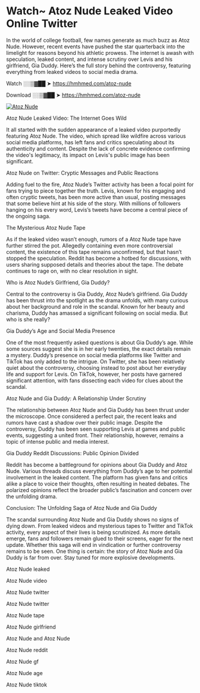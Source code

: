 # Watch~ Atoz Nude Leaked Video Online Twitter

In the world of college football, few names generate as much buzz as Atoz Nude. However, recent events have pushed the star quarterback into the limelight for reasons beyond his athletic prowess. The internet is awash with speculation, leaked content, and intense scrutiny over Levis and his girlfriend, Gia Duddy. Here’s the full story behind the controversy, featuring everything from leaked videos to social media drama.

Watch ░░▒▓██ ➤ https://hmhmed.com/atoz-nude

Download ░░▒▓██ ➤ https://hmhmed.com/atoz-nude

[![Atoz Nude](https://i.imgur.com/dJHk4Zq.gif)](https://hmhmed.com/atoz-nude)

Atoz Nude Leaked Video: The Internet Goes Wild

It all started with the sudden appearance of a leaked video purportedly featuring Atoz Nude. The video, which spread like wildfire across various social media platforms, has left fans and critics speculating about its authenticity and content. Despite the lack of concrete evidence confirming the video's legitimacy, its impact on Levis's public image has been significant.

Atoz Nude on Twitter: Cryptic Messages and Public Reactions

Adding fuel to the fire, Atoz Nude’s Twitter activity has been a focal point for fans trying to piece together the truth. Levis, known for his engaging and often cryptic tweets, has been more active than usual, posting messages that some believe hint at his side of the story. With millions of followers hanging on his every word, Levis’s tweets have become a central piece of the ongoing saga.

The Mysterious Atoz Nude Tape

As if the leaked video wasn’t enough, rumors of a Atoz Nude tape have further stirred the pot. Allegedly containing even more controversial content, the existence of this tape remains unconfirmed, but that hasn’t stopped the speculation. Reddit has become a hotbed for discussions, with users sharing supposed details and theories about the tape. The debate continues to rage on, with no clear resolution in sight.

Who is Atoz Nude’s Girlfriend, Gia Duddy?

Central to the controversy is Gia Duddy, Atoz Nude’s girlfriend. Gia Duddy has been thrust into the spotlight as the drama unfolds, with many curious about her background and role in the scandal. Known for her beauty and charisma, Duddy has amassed a significant following on social media. But who is she really?

Gia Duddy’s Age and Social Media Presence

One of the most frequently asked questions is about Gia Duddy’s age. While some sources suggest she is in her early twenties, the exact details remain a mystery. Duddy’s presence on social media platforms like Twitter and TikTok has only added to the intrigue. On Twitter, she has been relatively quiet about the controversy, choosing instead to post about her everyday life and support for Levis. On TikTok, however, her posts have garnered significant attention, with fans dissecting each video for clues about the scandal.

Atoz Nude and Gia Duddy: A Relationship Under Scrutiny

The relationship between Atoz Nude and Gia Duddy has been thrust under the microscope. Once considered a perfect pair, the recent leaks and rumors have cast a shadow over their public image. Despite the controversy, Duddy has been seen supporting Levis at games and public events, suggesting a united front. Their relationship, however, remains a topic of intense public and media interest.

Gia Duddy Reddit Discussions: Public Opinion Divided

Reddit has become a battleground for opinions about Gia Duddy and Atoz Nude. Various threads discuss everything from Duddy’s age to her potential involvement in the leaked content. The platform has given fans and critics alike a place to voice their thoughts, often resulting in heated debates. The polarized opinions reflect the broader public’s fascination and concern over the unfolding drama.

Conclusion: The Unfolding Saga of Atoz Nude and Gia Duddy

The scandal surrounding Atoz Nude and Gia Duddy shows no signs of dying down. From leaked videos and mysterious tapes to Twitter and TikTok activity, every aspect of their lives is being scrutinized. As more details emerge, fans and followers remain glued to their screens, eager for the next update. Whether this saga will end in vindication or further controversy remains to be seen. One thing is certain: the story of Atoz Nude and Gia Duddy is far from over. Stay tuned for more explosive developments.

Atoz Nude leaked

Atoz Nude video

Atoz Nude twitter

Atoz Nude twitter

Atoz Nude tape

Atoz Nude girlfriend

Atoz Nude and Atoz Nude

Atoz Nude reddit

Atoz Nude gf

Atoz Nude age

Atoz Nude tiktok